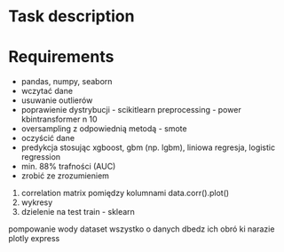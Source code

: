 # Task description

# Requirements 
* pandas, numpy, seaborn
* wczytać dane
* usuwanie outlierów
* poprawienie dystrybucji - scikitlearn preprocessing - power kbintransformer n 10
* oversampling z odpowiednią metodą - smote
* oczyścić dane
* predykcja stosując xgboost, gbm (np. lgbm), liniowa regresja, logistic regression
* min. 88% trafności (AUC)
* zrobić ze zrozumieniem

1. correlation matrix pomiędzy kolumnami data.corr().plot()
2. wykresy 
3. dzielenie na test train - sklearn

pompowanie wody dataset wszystko o danych dbedz ich obró ki narazie
plotly express